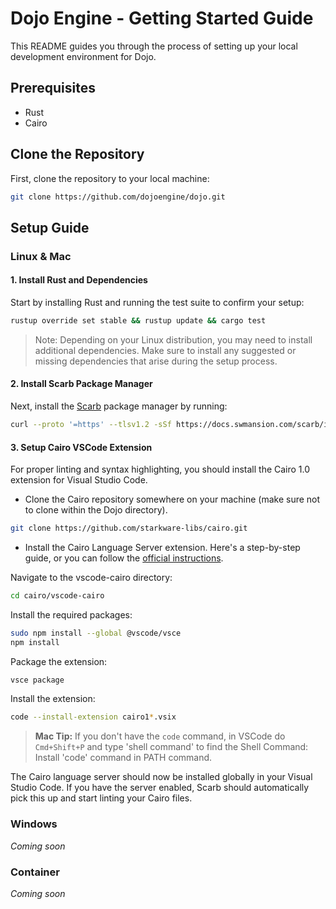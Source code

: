 # Dojo Engine - Getting Started Guide

This README guides you through the process of setting up your local development environment for Dojo.

## Prerequisites

- Rust
- Cairo

## Clone the Repository

First, clone the repository to your local machine:

```bash
git clone https://github.com/dojoengine/dojo.git
```

## Setup Guide

### Linux & Mac

#### 1. Install Rust and Dependencies

Start by installing Rust and running the test suite to confirm your setup:

```bash
rustup override set stable && rustup update && cargo test
```

> Note: Depending on your Linux distribution, you may need to install additional dependencies. Make sure to install any suggested or missing dependencies that arise during the setup process.

#### 2. Install Scarb Package Manager

Next, install the [Scarb](https://docs.swmansion.com/scarb) package manager by running:

```bash
curl --proto '=https' --tlsv1.2 -sSf https://docs.swmansion.com/scarb/install.sh | sh
```

#### 3. Setup Cairo VSCode Extension

For proper linting and syntax highlighting, you should install the Cairo 1.0 extension for Visual Studio Code.

- Clone the Cairo repository somewhere on your machine (make sure not to clone within the Dojo directory).

```bash
git clone https://github.com/starkware-libs/cairo.git
```

- Install the Cairo Language Server extension. Here's a step-by-step guide, or you can follow the [official instructions](https://github.com/starkware-libs/cairo/blob/main/vscode-cairo/README.md).

Navigate to the vscode-cairo directory:

```bash
cd cairo/vscode-cairo
```

Install the required packages:

```bash
sudo npm install --global @vscode/vsce
npm install
```

Package the extension:

```bash
vsce package
```

Install the extension:

```bash
code --install-extension cairo1*.vsix
```

> **Mac Tip:** If you don't have the `code` command, in VSCode do `Cmd+Shift+P` and type 'shell command' to find the Shell Command: Install 'code' command in PATH command.

The Cairo language server should now be installed globally in your Visual Studio Code. If you have the server enabled, Scarb should automatically pick this up and start linting your Cairo files.

### Windows

_Coming soon_

### Container

_Coming soon_
